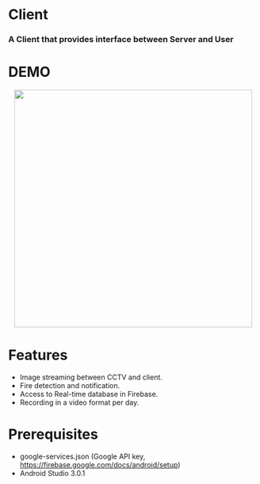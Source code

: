 # Client
<h3><b>A Client that provides interface between Server and User</b></h3>

# DEMO
<p align="center">
    <img src="/images/client_demo2.gif", width="480">
</p>

# Features
- Image streaming between CCTV and client.
- Fire detection and notification.
- Access to Real-time database in Firebase.
- Recording in a video format per day.

# Prerequisites
- google-services.json (Google API key, https://firebase.google.com/docs/android/setup)
- Android Studio 3.0.1
